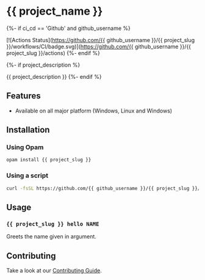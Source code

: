 # {{ project_name }}

{%- if ci_cd == 'Github' and github_username %}

[![Actions Status](https://github.com/{{ github_username }}/{{ project_slug }}/workflows/CI/badge.svg)](https://github.com/{{ github_username }}/{{ project_slug }}/actions)
{%- endif %}

{%- if project_description %}

{{ project_description }}
{%- endif %}

## Features

- Available on all major platform (Windows, Linux and Windows)

## Installation

### Using Opam

```bash
opam install {{ project_slug }}
```

### Using a script

```bash
curl -fsSL https://github.com/{{ github_username }}/{{ project_slug }}/raw/main/script/install.sh | bash
```

## Usage

### `{{ project_slug }} hello NAME`

Greets the name given in argument.

## Contributing

Take a look at our [Contributing Guide](CONTRIBUTING.md).

